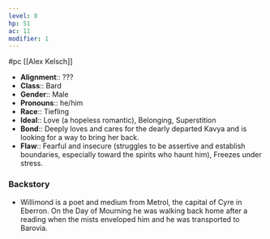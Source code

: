 ```yaml
---
level: 8
hp: 51
ac: 11
modifier: 1
---
```

 #pc [[Alex Kelsch]]

* **Alignment**:: ???
* **Class**:: Bard
* **Gender**:: Male
* **Pronouns**:: he/him
* **Race**:: Tiefling
* **Ideal**:: Love (a hopeless romantic), Belonging, Superstition
* **Bond**:: Deeply loves and cares for the dearly departed Kavya and is looking for a way to bring her back.
* **Flaw**:: Fearful and insecure (struggles to be assertive and establish boundaries, especially toward the spirits who haunt him), Freezes under stress.

### Backstory

* Willimond is a poet and medium from Metrol, the capital of Cyre in Eberron. On the Day of Mourning he was walking back home after a reading when the mists enveloped him and he was transported to Barovia.
